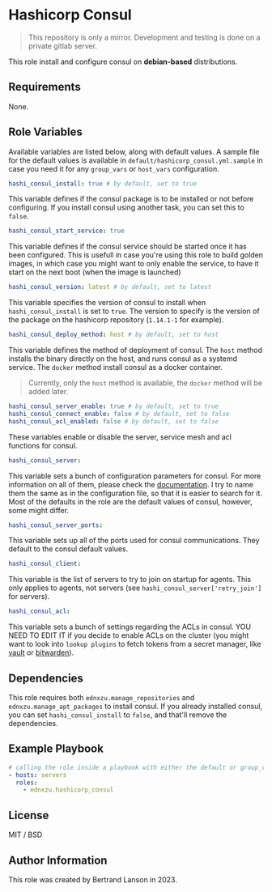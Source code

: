 Hashicorp Consul
=========
> This repository is only a mirror. Development and testing is done on a private gitlab server.

This role install and configure consul on **debian-based** distributions.

Requirements
------------

None.

Role Variables
--------------
Available variables are listed below, along with default values. A sample file for the default values is available in `default/hashicorp_consul.yml.sample` in case you need it for any `group_vars` or `host_vars` configuration.

```yaml
hashi_consul_install: true # by default, set to true
```
This variable defines if the consul package is to be installed or not before configuring. If you install consul using another task, you can set this to `false`.

```yaml
hashi_consul_start_service: true
```
This variable defines if the consul service should be started once it has been configured. This is usefull in case you're using this role to build golden images, in which case you might want to only enable the service, to have it start on the next boot (when the image is launched)

```yaml
hashi_consul_version: latest # by default, set to latest
```
This variable specifies the version of consul to install when `hashi_consul_install` is set to `true`. The version to specify is the version of the package on the hashicorp repository (`1.14.1-1` for example).

```yaml
hashi_consul_deploy_method: host # by default, set to host
```
This variable defines the method of deployment of consul. The `host` method installs the binary directly on the host, and runs consul as a systemd service. The `docker` method install consul as a docker container.
> Currently, only the `host` method is available, the `docker` method will be added later.

```yaml
hashi_consul_server_enable: true # by default, set to true
hashi_consul_connect_enable: false # by default, set to false
hashi_consul_acl_enabled: false # by default, set to false
```
These variables enable or disable the server, service mesh and acl functions for consul.

```yaml
hashi_consul_server:
```
This variable sets a bunch of configuration parameters for consul. For more information on all of them, please check the [documentation](https://developer.hashicorp.com/consul/docs/agent/config/config-files). I try to name them the same as in the configuration file, so that it is easier to search for it. Most of the defaults in the role are the default values of consul, however, some might differ.

```yaml
hashi_consul_server_ports:
```
This variable sets up all of the ports used for consul communications. They default to the consul default values.

```yaml
hashi_consul_client:
```
This variable is the list of servers to try to join on startup for agents. This only applies to agents, not servers (see `hashi_consul_server['retry_join']` for servers).

```yaml
hashi_consul_acl:
```
This variable sets a bunch of settings regarding the ACLs in consul. YOU NEED TO EDIT IT if you decide to enable ACLs on the cluster (you might want to look into `lookup plugins` to fetch tokens from a secret manager, like [vault](https://docs.ansible.com/ansible/latest/collections/community/hashi_vault/hashi_vault_lookup.html) or [bitwarden](https://docs.ansible.com/ansible/latest/collections/community/general/bitwarden_lookup.html)).

Dependencies
------------

This role requires both `ednxzu.manage_repositories` and `ednxzu.manage_apt_packages` to install consul. If you already installed consul, you can set `hashi_consul_install` to `false`, and that'll remove the dependencies.

Example Playbook
----------------

```yaml
# calling the role inside a playbook with either the default or group_vars/host_vars
- hosts: servers
  roles:
    - ednxzu.hashicorp_consul
```

License
-------

MIT / BSD

Author Information
------------------

This role was created by Bertrand Lanson in 2023.